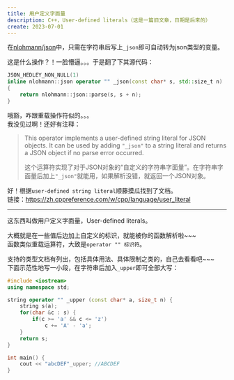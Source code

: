 ```yaml
---
title: 用户定义字面量
description: C++，User-defined literals（这是一篇旧文章，日期是后来的）
create: 2023-07-01
---
```


在[nlohmann/json](https://github.com/nlohmann/json)中，只需在字符串后写上`_json`即可自动转为json类型的变量。

这是什么操作？！一脸懵逼。。。于是翻了下其源代码：

```cpp
JSON_HEDLEY_NON_NULL(1)
inline nlohmann::json operator "" _json(const char* s, std::size_t n)
{
    return nlohmann::json::parse(s, s + n);
}
```

哦豁，咋跟重载操作符似的。。。  
我没见过啊！还好有注释：

> This operator implements a user-defined string literal for JSON objects. It can be used by adding `"_json"` to a string literal and returns a JSON object if no parse error occurred.
>
> 这个运算符实现了对于JSON对象的“自定义的字符串字面量”。在字符串字面量后加上`"_json"`就能用，如果解析没错，就返回一个JSON对象。

好！根据`user-defined string literal`顺藤摸瓜找到了文档。  
链接：<https://zh.cppreference.com/w/cpp/language/user_literal>

----

这东西叫做用户定义字面量，User-defined literals。

大概就是在一些值后边加上自定义的标识，就能被你的函数解析啦~~~  
函数类似重载运算符，大致是`operator "" 标识符`。

支持的类型文档有列出，包括具体用法、具体限制之类的，自己去看看吧~~~  
下面示范性地写一小段，在字符串后加入`_upper`即可全部大写：

```cpp
#include <iostream>
using namespace std;

string operator "" _upper (const char* a, size_t n) {
	string s(a);
	for(char &c : s) {
		if(c >= 'a' && c <= 'z')
			c += 'A' - 'a';
	}
	return s;
}

int main() {
	cout << "abcDEF"_upper; //ABCDEF
}
```